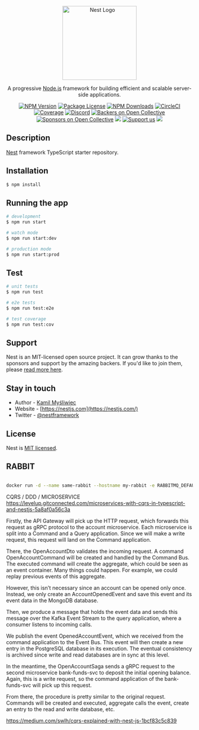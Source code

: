 <p align="center">
  <a href="http://nestjs.com/" target="blank"><img src="https://nestjs.com/img/logo-small.svg" width="200" alt="Nest Logo" /></a>
</p>

[circleci-image]: https://img.shields.io/circleci/build/github/nestjs/nest/master?token=abc123def456
[circleci-url]: https://circleci.com/gh/nestjs/nest

  <p align="center">A progressive <a href="http://nodejs.org" target="_blank">Node.js</a> framework for building efficient and scalable server-side applications.</p>
    <p align="center">
<a href="https://www.npmjs.com/~nestjscore" target="_blank"><img src="https://img.shields.io/npm/v/@nestjs/core.svg" alt="NPM Version" /></a>
<a href="https://www.npmjs.com/~nestjscore" target="_blank"><img src="https://img.shields.io/npm/l/@nestjs/core.svg" alt="Package License" /></a>
<a href="https://www.npmjs.com/~nestjscore" target="_blank"><img src="https://img.shields.io/npm/dm/@nestjs/common.svg" alt="NPM Downloads" /></a>
<a href="https://circleci.com/gh/nestjs/nest" target="_blank"><img src="https://img.shields.io/circleci/build/github/nestjs/nest/master" alt="CircleCI" /></a>
<a href="https://coveralls.io/github/nestjs/nest?branch=master" target="_blank"><img src="https://coveralls.io/repos/github/nestjs/nest/badge.svg?branch=master#9" alt="Coverage" /></a>
<a href="https://discord.gg/G7Qnnhy" target="_blank"><img src="https://img.shields.io/badge/discord-online-brightgreen.svg" alt="Discord"/></a>
<a href="https://opencollective.com/nest#backer" target="_blank"><img src="https://opencollective.com/nest/backers/badge.svg" alt="Backers on Open Collective" /></a>
<a href="https://opencollective.com/nest#sponsor" target="_blank"><img src="https://opencollective.com/nest/sponsors/badge.svg" alt="Sponsors on Open Collective" /></a>
  <a href="https://paypal.me/kamilmysliwiec" target="_blank"><img src="https://img.shields.io/badge/Donate-PayPal-ff3f59.svg"/></a>
    <a href="https://opencollective.com/nest#sponsor"  target="_blank"><img src="https://img.shields.io/badge/Support%20us-Open%20Collective-41B883.svg" alt="Support us"></a>
  <a href="https://twitter.com/nestframework" target="_blank"><img src="https://img.shields.io/twitter/follow/nestframework.svg?style=social&label=Follow"></a>
</p>
  <!--[![Backers on Open Collective](https://opencollective.com/nest/backers/badge.svg)](https://opencollective.com/nest#backer)
  [![Sponsors on Open Collective](https://opencollective.com/nest/sponsors/badge.svg)](https://opencollective.com/nest#sponsor)-->

## Description

[Nest](https://github.com/nestjs/nest) framework TypeScript starter repository.

## Installation

```bash
$ npm install
```

## Running the app

```bash
# development
$ npm run start

# watch mode
$ npm run start:dev

# production mode
$ npm run start:prod
```

## Test

```bash
# unit tests
$ npm run test

# e2e tests
$ npm run test:e2e

# test coverage
$ npm run test:cov
```

## Support

Nest is an MIT-licensed open source project. It can grow thanks to the sponsors and support by the amazing backers. If you'd like to join them, please [read more here](https://docs.nestjs.com/support).

## Stay in touch

- Author - [Kamil Myśliwiec](https://kamilmysliwiec.com)
- Website - [https://nestjs.com](https://nestjs.com/)
- Twitter - [@nestframework](https://twitter.com/nestframework)

## License

Nest is [MIT licensed](LICENSE).


## RABBIT

````bash

docker run -d --name same-rabbit --hostname my-rabbit -e RABBITMQ_DEFAULT_USER=USERNAME -e RABBITMQ_DEFAULT_PASS=PASSWORD -p 5673:5672 -p 15673:15672 rabbitmq:management

````


CQRS / DDD / MICROSERVICE 
https://levelup.gitconnected.com/microservices-with-cqrs-in-typescript-and-nestjs-5a8af0a56c3a

Firstly, the API Gateway will pick up the HTTP request, which forwards this request as gRPC protocol to the account microservice. Each microservice is split into a Command and a Query application. Since we will make a write request, this request will land on the Command application.

There, the OpenAccountDto validates the incoming request. A command OpenAccountCommand will be created and handled by the Command Bus. The executed command will create the aggregate, which could be seen as an event container. Many things could happen. For example, we could replay previous events of this aggregate.

However, this isn’t necessary since an account can be opened only once. Instead, we only create an AccountOpenedEvent and save this event and its event data in the MongoDB database.

Then, we produce a message that holds the event data and sends this message over the Kafka Event Stream to the query application, where a consumer listens to incoming calls.

We publish the event OpenedAccountEvent, which we received from the command application to the Event Bus. This event will then create a new entry in the PostgreSQL database in its execution. The eventual consistency is archived since write and read databases are in sync at this level.

In the meantime, the OpenAccountSaga sends a gRPC request to the second microservice bank-funds-svc to deposit the initial opening balance. Again, this is a write request, so the command application of the bank-funds-svc will pick up this request.

From there, the procedure is pretty similar to the original request. Commands will be created and executed, aggregate calls the event, create an entry to the read and write database, etc.




https://medium.com/swlh/cqrs-explained-with-nest-js-1bcf83c5c839
